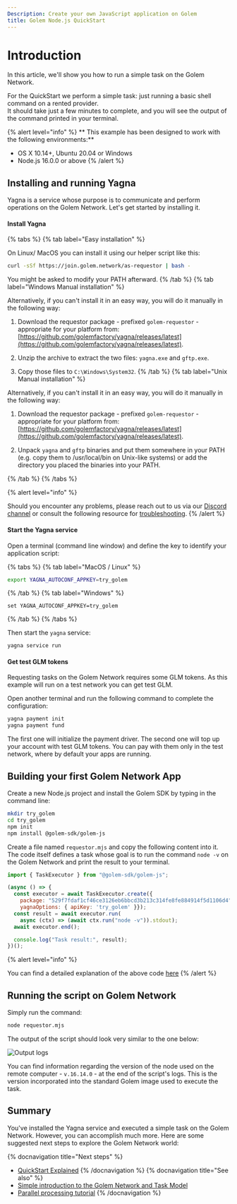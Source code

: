 ```yaml
---
Description: Create your own JavaScript application on Golem
title: Golem Node.js QuickStart
---
```


# Introduction

In this article, we'll show you how to run a simple task on the Golem Network. 

For the QuickStart we perform a simple task: just running a basic shell command on a rented provider.  
It should take just a few minutes to complete, and you will see the output of the command printed in your terminal. 


{% alert level="info" %}
** This example has been designed to work with the following environments:**

- OS X 10.14+, Ubuntu 20.04 or Windows
- Node.js 16.0.0 or above
{% /alert %}


## Installing and running Yagna 

Yagna is a service whose purpose is to communicate and perform operations on the Golem Network. Let's get started by installing it.

#### Install Yagna


{% tabs %}
{% tab label="Easy installation" %}
    
On Linux/ MacOS you can install it using our helper script like this:
    
```bash
curl -sSf https://join.golem.network/as-requestor | bash -
```

You might be asked to modify your PATH afterward.
{% /tab %}
{% tab label="Windows Manual installation" %}


Alternatively, if you can't install it in an easy way, you will do it manually in the following way:
    
1. Download the requestor package - prefixed `golem-requestor` - appropriate for your platform from: [https://github.com/golemfactory/yagna/releases/latest](https://github.com/golemfactory/yagna/releases/latest).
    
2. Unzip the archive to extract the two files: `yagna.exe` and `gftp.exe`.
    
3. Copy those files to `C:\Windows\System32`.
{% /tab %}
{% tab label="Unix Manual installation" %}


Alternatively, if you can't install it in an easy way, you will do it manually in the following way:
    
1. Download the requestor package - prefixed `golem-requestor` - appropriate for your platform from: [https://github.com/golemfactory/yagna/releases/latest](https://github.com/golemfactory/yagna/releases/latest).
    
2. Unpack `yagna` and `gftp` binaries and put them somewhere in your PATH (e.g. copy them to /usr/local/bin on Unix-like systems) or add the directory you placed the binaries into your PATH.

{% /tab %}
{% /tabs %}  


{% alert level="info" %}

Should you encounter any problems, please reach out to us via our [Discord channel](https://chat.golem.network/) or consult the following resource for [troubleshooting](/docs/creators/javascript/guides/troubleshooting).
{% /alert %}

#### Start the Yagna service

Open a terminal (command line window) and  define the key to identify your application script:

{% tabs %}
{% tab label="MacOS / Linux" %}

```bash
export YAGNA_AUTOCONF_APPKEY=try_golem
```

{% /tab %}
{% tab label="Windows" %}
    
```shell
set YAGNA_AUTOCONF_APPKEY=try_golem
```

{% /tab %}
{% /tabs %}  

Then start the `yagna` service:

```bash
yagna service run
```




#### Get test GLM tokens

Requesting tasks on the Golem Network requires some GLM tokens. 
As this example will run on a test network you can get test GLM.

Open another terminal and run the following command to complete the configuration:

```bash
yagna payment init
yagna payment fund
```
The first one will initialize the payment driver.
The second one will top up your account with test GLM tokens. You can pay with them only in the test network, where by default your apps are running. 


## Building your first Golem Network App 


Create a new Node.js project and install the Golem SDK by typing in the command line:

```bash
mkdir try_golem
cd try_golem
npm init
npm install @golem-sdk/golem-js
```

Create a file named `requestor.mjs` and copy the following content into it. The code itself defines a task whose goal is to run the command `node -v` on the Golem Network and print the result to your terminal.

```js
import { TaskExecutor } from "@golem-sdk/golem-js";

(async () => {
  const executor = await TaskExecutor.create({
    package: "529f7fdaf1cf46ce3126eb6bbcd3b213c314fe8fe884914f5d1106d4",    
    yagnaOptions: { apiKey: 'try_golem' }});
  const result = await executor.run(
    async (ctx) => (await ctx.run("node -v")).stdout);
  await executor.end();

  console.log("Task result:", result);
})();
```

{% alert level="info" %}

You can find a detailed explanation of the above code [here](/docs/creators/javascript/tutorials/quickstart-explained)
{% /alert %}

## Running the script on Golem Network

Simply run the command:

```bash
node requestor.mjs
```

The output of the script should look very similar to the one below:

![Output logs](/js-tutorial-05.gif)

You can find information regarding the version of the node used on the remote computer - `v.16.14.0` - at the end of the script's logs. This is the version incorporated into the standard Golem image used to execute the task.

## Summary

You've installed the Yagna service and executed a simple task on the Golem Network.
However, you can accomplish much more. Here are some suggested next steps to explore the Golem Network world:

{% docnavigation title="Next steps" %}
- [QuickStart Explained](/docs/creators/javascript/tutorials/quickstart-explained)
{% /docnavigation %}
{% docnavigation title="See also" %}
- [Simple introduction to the Golem Network and Task Model](/docs/creators/javascript/guides/task-model)
- [Parallel processing tutorial](/docs/creators/javascript/tutorials/running-parallel-tasks)
{% /docnavigation %}

